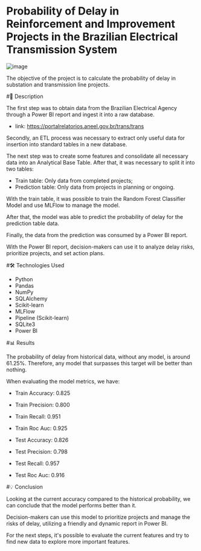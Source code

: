 # Probability of Delay in Reinforcement and Improvement Projects in the Brazilian Electrical Transmission System

![image](https://github.com/user-attachments/assets/38376061-a93d-4f97-a221-a7d9fd822853)

The objective of the project is to calculate the probability of delay in substation and transmission line projects.

#📝 Description

The first step was to obtain data from the Brazilian Electrical Agency through a Power BI report and ingest it into a raw database.

- link: https://portalrelatorios.aneel.gov.br/trans/trans

Secondly, an ETL process was necessary to extract only useful data for insertion into standard tables in a new database.

The next step was to create some features and consolidate all necessary data into an Analytical Base Table. After that, it was necessary to split it into two tables:

- Train table: Only data from completed projects;
- Prediction table: Only data from projects in planning or ongoing.

With the train table, it was possible to train the Random Forest Classifier Model and use MLFlow to manage the model.

After that, the model was able to predict the probability of delay for the prediction table data.

Finally, the data from the prediction was consumed by a Power BI report.

With the Power BI report, decision-makers can use it to analyze delay risks, prioritize projects, and set action plans. 

#🛠️ Technologies Used

- Python
- Pandas
- NumPy
- SQLAlchemy
- Scikit-learn
- MLFlow
- Pipeline (Scikit-learn)
- SQLite3
- Power BI

#📊 Results

The probability of delay from historical data, without any model, is around 61.25%. Therefore, any model that surpasses this target will be better than nothing.

When evaluating the model metrics, we have:

- Train Accuracy: 0.825
- Train Precision: 0.800
- Train Recall: 0.951
- Train Roc Auc: 0.925    

- Test Accuracy: 0.826
- Test Precision: 0.798
- Test Recall: 0.957
- Test Roc Auc: 0.916

#💡 Conclusion

Looking at the current accuracy compared to the historical probability, we can conclude that the model performs better than it.

Decision-makers can use this model to prioritize projects and manage the risks of delay, utilizing a friendly and dynamic report in Power BI.

For the next steps, it's possible to evaluate the current features and try to find new data to explore more important features.
